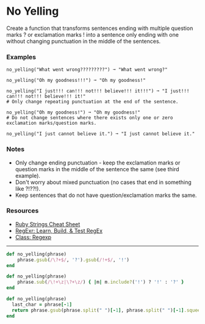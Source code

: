 # No Yelling
Create a function that transforms sentences ending with multiple question marks ? or exclamation marks ! into a sentence only ending with one without changing punctuation in the middle of the sentences.
### Examples
```
no_yelling("What went wrong?????????") ➞ "What went wrong?"

no_yelling("Oh my goodness!!!") ➞ "Oh my goodness!"

no_yelling("I just!!! can!!! not!!! believe!!! it!!!") ➞ "I just!!! can!!! not!!! believe!!! it!"
# Only change repeating punctuation at the end of the sentence.

no_yelling("Oh my goodness!") ➞ "Oh my goodness!"
# Do not change sentences where there exists only one or zero exclamation marks/question marks.

no_yelling("I just cannot believe it.") ➞ "I just cannot believe it."
```
### Notes 
- Only change ending punctuation - keep the exclamation marks or question marks in the middle of the sentence the same (see third example).
- Don't worry about mixed punctuation (no cases that end in something like ?!??!).
- Keep sentences that do not have question/exclamation marks the same.

### Resources
- [Ruby Strings Cheat Sheet](https://www.shortcutfoo.com/app/dojos/ruby-strings/cheatsheet)
- [RegExr: Learn, Build, & Test RegEx](https://www.shortcutfoo.com/app/dojos/ruby-strings/cheatsheet)
- [Class: Regexp](https://ruby-doc.org/core-2.2.0/Regexp.html)
---
```ruby
def no_yelling(phrase)
	phrase.gsub(/\?+$/, '?').gsub(/!+$/, '!')
end
```
```ruby
def no_yelling(phrase)
	phrase.sub(/\!+\z|\?+\z/) { |m| m.include?('!') ? '!' : '?' }
end
```
```ruby
def no_yelling(phrase)
  last_char = phrase[-1]
  return phrase.gsub(phrase.split(" ")[-1], phrase.split(" ")[-1].squeeze(last_char))
end
```
